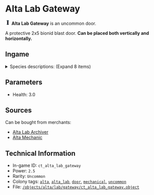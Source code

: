 # Alta Lab Gateway

<img src="https://raw.githubusercontent.com/Ceterai/Enternia/main/objects/alta/lab/gateway/icon.png" alt="Alta Lab Gateway icon" loading="lazy" height="16px" width="auto" /> **Alta Lab Gateway** is an uncommon door.

A protective 2x5 bionid blast door. **Can be placed both vertically and horizontally.**

## Ingame

<details markdown="1"><summary>Species descriptions: (Expand 8 items)</summary>

- Alta: Airtight blast door, used mainly in alta labs.
- Apex: This door is entirely secure.
- Avian: A totally sturdy door.
- Floran: Floran hide behind door. Jump out. Ssstab!
- Glitch: Approving. A flawless door.
- Human: An impenetrable executive door.
- Hylotl: A robust executive door.
- Novakid: This door sure is swish.

</details>

## Parameters

- Health: 3.0

## Sources

Can be bought from merchants:

- [Alta Lab Archiver](https://ceterai.github.io/MyEnternia/Wiki/AltaLabArchiver)
- [Alta Mechanic](https://ceterai.github.io/MyEnternia/Wiki/AltaMechanic)

## Technical Information

- In-game ID: `ct_alta_lab_gateway`
- Power: `2.5`
- Rarity: `Uncommon`
- Colony tags: [`alta`](https://ceterai.github.io/MyEnternia/Wiki/Tags/Alta), [`alta_lab`](https://ceterai.github.io/MyEnternia/Wiki/Tags/AltaLab), [`door`](https://ceterai.github.io/MyEnternia/Wiki/Tags/Door), [`mechanical`](https://ceterai.github.io/MyEnternia/Wiki/Tags/Mechanical), [`uncommon`](https://ceterai.github.io/MyEnternia/Wiki/Tags/Uncommon)
- File: [`/objects/alta/lab/gateway/ct_alta_lab_gateway.object`](https://github.com/Ceterai/Enternia/blob/main/objects/alta/lab/gateway/ct_alta_lab_gateway.object)
